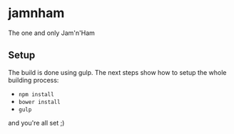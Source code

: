 # jamnham
The one and only Jam'n'Ham

## Setup

The build is done using gulp. The next steps show how to setup the whole building process:

* ```npm install```
* ```bower install```
* ```gulp```

and you're all set ;)
